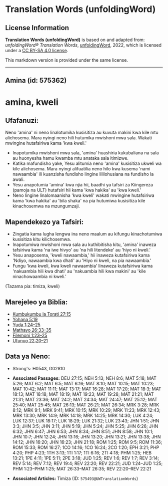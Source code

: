 # Translation Words (unfoldingWord)

## License Information

**Translation Words (unfoldingWord)** is based on and adapted from: _unfoldingWord® Translation Words_, [unfoldingWord](https://unfoldingword.org/utw), 2022, which is licensed under a [CC BY-SA 4.0 license](https://creativecommons.org/licenses/by-sa/4.0/legalcode.en).

This markdown version is provided under the same license.



--------------------------------

## Amina (id: 575362)

amina, kweli
============

Ufafanuzi:
----------

Neno 'amina' ni neno linalotumika kusisitiza au kuvuta makini kwa kile mtu alichosema. Mara nyingi neno hili hutumika mwishoni mwa sala. Wakati mwingine hutafsiriwa kama 'kwa kweli.'

* Inapotumika mwishoni mwa sala, 'amina' huashiria kukubaliana na sala au huonyesha hamu kwamba mtu anataka sala itimizwe.
* Katika mafundisho yake, Yesu alitumia neno 'amina' kusisitiza ukweli wa kile alichosema. Mara nyingi alifuatilia neno hilo kwa kusema 'nami nawaambia' ili kuanzisha fundisho lingine lililohusiana na fundisho la awali.
* Yesu anapotumia 'amina' kwa njia hii, baadhi ya tafsiri za Kiingereza (pamoja na ULT) hutafsiri hii kama 'kwa hakika' au 'kwa kweli.'
* Neno lingine linalomaanisha 'kwa kweli' wakati mwingine hutafsiriwa kama 'kwa hakika' au 'bila shaka' na pia hutumiwa kusisitiza kile kinachosemwa na mzungumzaji.

Mapendekezo ya Tafsiri:
-----------------------

* Zingatia kama lugha lengwa ina neno maalum au kifungu kinachotumiwa kusisitiza kitu kilichosemwa.
* Inapotumiwa mwishoni mwa sala au kuthibitisha kitu, 'amina' inaweza tafsiriwa kama 'na iwe hivyo' au 'na hili litendeke' au 'hiyo ni kweli.'
* Yesu anaposema, 'kweli nawaambia,' hii inaweza kutafsiriwa kama 'Ndiyo, nawaambia kwa dhati' au 'Hiyo ni kweli, na pia nawaambia.'
* Fungu 'kwa kweli, kwa kweli nawaambia' linaweza kutafsiriwa kama 'nakuambia hili kwa dhati' au 'nakuambia hili kwa makini' au 'kile ninachowaambia ni kweli.'

(Tazama pia: timiza, kweli)

Marejeleo ya Biblia:
--------------------

* [Kumbukumbu la Torati 27:15](https://ref.ly/Deut27:15)
* [Yohana 5:19](https://ref.ly/John5:19)
* [Yuda 1:24–25](https://ref.ly/Jude1:24-Jude1:25)
* [Mathayo 26:33–35](https://ref.ly/Matt26:33-Matt26:35)
* [Filemoni 1:23–25](https://ref.ly/Phlm1:23-Phlm1:25)
* [Ufunuo 22:20–21](https://ref.ly/Rev22:20-Rev22:21)

Data ya Neno:
-------------

* Strong's: H0543, G02810

* **Associated Passages:** DEU 27:15; NEH 5:13; NEH 8:6; MAT 5:18; MAT 5:26; MAT 6:2; MAT 6:5; MAT 6:16; MAT 8:10; MAT 10:15; MAT 10:23; MAT 10:42; MAT 11:11; MAT 13:17; MAT 16:28; MAT 17:20; MAT 18:3; MAT 18:13; MAT 18:18; MAT 18:19; MAT 19:23; MAT 19:28; MAT 21:21; MAT 21:31; MAT 23:36; MAT 24:2; MAT 24:34; MAT 24:47; MAT 25:12; MAT 25:40; MAT 25:45; MAT 26:13; MAT 26:21; MAT 26:34; MRK 3:28; MRK 8:12; MRK 9:1; MRK 9:41; MRK 10:15; MRK 10:29; MRK 11:23; MRK 12:43; MRK 13:30; MRK 14:9; MRK 14:18; MRK 14:25; MRK 14:30; LUK 4:24; LUK 12:37; LUK 18:17; LUK 18:29; LUK 21:32; LUK 23:43; JHN 1:51; JHN 3:3; JHN 3:5; JHN 3:11; JHN 5:19; JHN 5:24; JHN 5:25; JHN 6:26; JHN 6:32; JHN 6:47; JHN 6:53; JHN 8:34; JHN 8:51; JHN 8:58; JHN 10:1; JHN 10:7; JHN 12:24; JHN 13:16; JHN 13:20; JHN 13:21; JHN 13:38; JHN 14:12; JHN 16:20; JHN 16:23; JHN 21:18; ROM 1:25; ROM 9:5; ROM 11:36; ROM 15:33; ROM 16:27; 1CO 14:16; 1CO 16:24; 2CO 1:20; EPH 3:21; PHP 4:20; PHP 4:23; 1TH 3:13; 1TI 1:17; 1TI 6:16; 2TI 4:18; PHM 1:25; HEB 13:21; 1PE 4:11; 1PE 5:11; 2PE 3:18; JUD 1:25; REV 1:6; REV 1:7; REV 3:14; REV 5:14; REV 7:12; REV 19:4; REV 22:20; REV 22:21; JUD 1:24–JUD 1:25; PHM 1:23–PHM 1:25; MAT 26:33–MAT 26:35; REV 22:20–REV 22:21
* **Associated Articles:** Timiza (ID: `575493@UWTranslationWords`)

